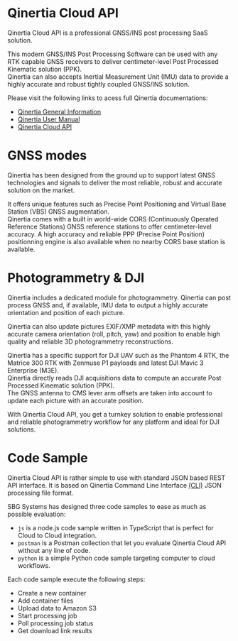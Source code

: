 # Qinertia Cloud API
Qinertia Cloud API is a professional GNSS/INS post processing SaaS solution.

This modern GNSS/INS Post Processing Software can be used with any RTK capable GNSS receivers to deliver centimeter-level Post Processed Kinematic solution (PPK).\
Qinertia can also accepts Inertial Measurement Unit (IMU) data to provide a highly accurate and robust tightly coupled GNSS/INS solution.

Please visit the following links to acess full Qinertia documentations:
 - [Qinertia General Information](https://www.sbg-systems.com/products/qinertia-ins-gnss-post-processing-software/)
 - [Qinertia User Manual](https://support.sbg-systems.com/sc/qd/latest)
 - [Qinertia Cloud API](https://developer.sbg-systems.com/sbgQinertiaCloudApi/)

# GNSS modes
Qinertia has been designed from the ground up to support latest GNSS technologies and signals to deliver the most reliable, robust and accurate solution on the market.

It offers unique features such as Precise Point Positioning and Virtual Base Station (VBS) GNSS augmentation.\
Qinertia comes with a built in world-wide CORS (Continuously Operated Reference Stations) GNSS reference stations to offer centimeter-level accuracy.
A high accuracy and reliable PPP (Precise Point Position) positionning engine is also available when no nearby CORS base station is available.

# Photogrammetry & DJI
Qinertia includes a dedicated module for photogrammetry. Qinertia can post process GNSS and, if available, IMU data to output a highly accurate orientation and position of each picture.

Qinertia can also update pictures EXIF/XMP metadata with this highly accurate camera orientation (roll, pitch, yaw) and position to enable high quality and reliable 3D photogrammetry reconstructions.

Qinertia has a specific support for DJI UAV such as the Phantom 4 RTK, the Matrice 300 RTK with Zenmuse P1 payloads and latest DJI Mavic 3 Enterprise (M3E).\
Qinertia directly reads DJI acquisitions data to compute an accurate Post Processed Kinematic solution (PPK).\
The GNSS antenna to CMS lever arm offsets  are taken into account to update each picture with an accurate position.

With Qinertia Cloud API, you get a turnkey solution to enable professional and reliable photogrammetry workflow for any platform and ideal for DJI solutions.

# Code Sample
Qinertia Cloud API is rather simple to use with standard JSON based REST API interface.
It is based on Qinertia Command Line Interface [(CLI)](https://support.sbg-systems.com/sc/qd/latest/reference-manual/command-line) JSON processing file format.

SBG Systems has designed three code samples to ease as much as possible evaluation:
 - `js` is a node.js code sample written in TypeScript that is perfect for Cloud to Cloud integration.
 - `postman` is a Postman collection that let you evaluate Qinertia Cloud API without any line of code.
 - `python` is a simple Python code sample targeting computer to cloud workflows.
 
Each code sample execute the following steps:
 - Create a new container
 - Add container files
 - Upload data to Amazon S3
 - Start processing job
 - Poll processing job status
 - Get download link results
